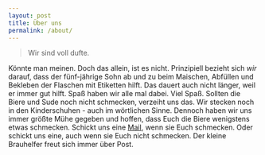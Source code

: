 ```yaml
---
layout: post
title: Über uns
permalink: /about/
---
```


> Wir sind voll dufte.

K&ouml;nnte man meinen. Doch das allein, ist es nicht. Prinzipiell bezieht sich *wir* darauf, dass der f&uuml;nf-j&auml;hrige Sohn ab und zu beim Maischen, Abf&uuml;llen und Bekleben der Flaschen
mit Etiketten hilft. Das dauert auch nicht l&auml;nger, weil er immer gut hilft. Spa&szlig; haben wir alle mal dabei. Viel Spa&szlig;. Sollten die Biere und Sude noch nicht schmecken, verzeiht uns
das. Wir stecken noch in den Kinderschuhen - auch im w&ouml;rtlichen Sinne. Dennoch haben wir uns immer gr&ouml;&szlig;te M&uuml;he gegeben und hoffen, dass Euch die Biere wenigstens etwas schmecken.
Schickt uns eine [Mail](mailto:freude-am-brauen@sebastian.science), wenn sie Euch schmecken. Oder schickt uns eine, auch wenn sie Euch nicht schmecken. Der kleine Brauhelfer freut sich immer &uuml;ber Post.
